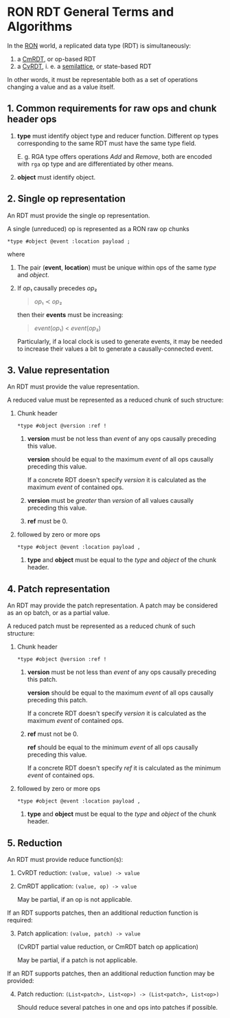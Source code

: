 # RON RDT General Terms and Algorithms

In the [RON] world, a replicated data type (RDT) is simultaneously:

1. a [CmRDT][CRDT], or op-based RDT
2. a [CvRDT][CRDT], i. e. a [semilattice], or state-based RDT

In other words, it must be representable both as a set of operations changing a value and as a value itself.

## 1. Common requirements for raw ops and chunk header ops

1.  **type** must identify object type and reducer function.
    Different op types corresponding to the same RDT must have the same type
    field.

    E. g. RGA type offers operations _Add_ and _Remove_,
    both are encoded with `rga` op type and are differentiated by other means.

2.  **object** must identify object.

## 2. Single op representation

An RDT must provide the single op representation.

A single (unreduced) op is represented as a RON raw op chunks

    *type #object @event :location payload ;

where

1.  The pair (**event**, **location**) must be unique within ops of the
    same _type_ and _object_.

2.  If <em>op</em>₁ causally precedes <em>op</em>₂

    > <em>op</em>₁ ≺ <em>op</em>₂

    then their **events** must be increasing:

    > <em>event</em>(<em>op</em>₁) < <em>event</em>(<em>op</em>₂)

    Particularly, if a local clock is used to generate events,
    it may be needed to increase their values a bit to generate a
    causally-connected event.

## 3. Value representation

An RDT must provide the value representation.

A reduced value must be represented as a reduced chunk of such structure:

1.  Chunk header

        *type #object @version :ref !

    1.  **version** must be not less than *event* of any ops causally
        preceding this value.

        **version** should be equal to the maximum *event* of all ops causally
        preceding this value.

        If a concrete RDT doesn't specify *version* it is calculated as the
        maximum *event* of contained ops.

    2.  **version** must be *greater* than *version* of all values causally
        preceding this value.

    3.  **ref** must be 0.

2.  followed by zero or more ops

        *type #object @event :location payload ,

    1.  **type** and **object** must be equal to the *type* and *object* of the
        chunk header.

## 4. Patch representation

An RDT may provide the patch representation.
A patch may be considered as an op batch, or as a partial value.

A reduced patch must be represented as a reduced chunk of such structure:

1.  Chunk header

        *type #object @version :ref !

    1.  **version** must be not less than *event* of any ops causally
        preceding this patch.

        **version** should be equal to the maximum *event* of all ops causally
        preceding this patch.

        If a concrete RDT doesn't specify *version* it is calculated as the
        maximum *event* of contained ops.

    2.  **ref** must not be 0.

        **ref** should be equal to the minimum *event* of all ops causally
        preceding this value.

        If a concrete RDT doesn't specify *ref* it is calculated as the
        minimum *event* of contained ops.

2.  followed by zero or more ops

        *type #object @event :location payload ,

    1.  **type** and **object** must be equal to the *type* and *object* of the
        chunk header.

## 5. Reduction

An RDT must provide reduce function(s):

1.  CvRDT reduction: `(value, value) -> value`

2.  CmRDT application: `(value, op) -> value`

    May be partial, if an op is not applicable.

If an RDT supports patches, then an additional reduction function is required:

3.  Patch application: `(value, patch) -> value`

    (CvRDT partial value reduction, or CmRDT batch op application)

    May be partial, if a patch is not applicable.

If an RDT supports patches, then an additional reduction function may be
provided:

4.  Patch reduction: `(List<patch>, List<op>) -> (List<patch>, List<op>)`

    Should reduce several patches in one and ops into patches if possible.

[CRDT]: https://en.wikipedia.org/wiki/Conflict-free_replicated_data_type
[RON]: https://github.com/gritzko/ron
[semilattice]: https://en.wikipedia.org/wiki/Semilattice
